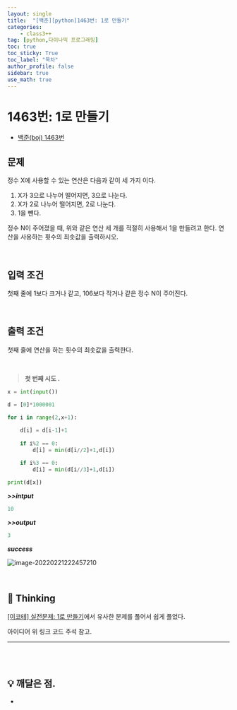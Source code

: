 ```yaml
---
layout: single
title:  "[백준][python]1463번: 1로 만들기"
categories: 
    - class3++
tag: [python,다이나믹 프로그래밍]
toc: true
toc_sticky: True
toc_label: "목차"
author_profile: false
sidebar: true
use_math: true
---
```


# 1463번: 1로 만들기

* [백준(boj) 1463번](https://www.acmicpc.net/problem/1463)

## 문제

정수 X에 사용할 수 있는 연산은 다음과 같이 세 가지 이다.

1. X가 3으로 나누어 떨어지면, 3으로 나눈다.
2. X가 2로 나누어 떨어지면, 2로 나눈다.
3. 1을 뺀다.

정수 N이 주어졌을 때, 위와 같은 연산 세 개를 적절히 사용해서 1을 만들려고 한다. 연산을 사용하는 횟수의 최솟값을 출력하시오.

<br/>

## 입력 조건

첫째 줄에 1보다 크거나 같고, 106보다 작거나 같은 정수 N이 주어진다.

<br/>

## 출력 조건

첫째 줄에 연산을 하는 횟수의 최솟값을 출력한다.

<br/>

> **첫 번째 시도 .**

```python
x = int(input())

d = [0]*1000001

for i in range(2,x+1):
    
    d[i] = d[i-1]+1
    
    if i%2 == 0:
        d[i] = min(d[i//2]+1,d[i])

    if i%3 == 0:
        d[i] = min(d[i//3]+1,d[i])
    
print(d[x])
```

 ***>>intput***

```python
10
```

 ***>>output***

```python
3
```

 ***success***

![image-20220221222457210]({{geunskoo.github.io}}/images/2022-02-21-boj-1463/image-20220221222457210.png)

<br/>

## 🌝 Thinking

[[이코테] 실전문제: 1로 만들기](https://geunskoo.github.io/dynamic%20programming/ecote-make1/)에서 유사한 문제를 풀어서 쉽게 풀었다. 

 아이디어 위 링크 코드 주석 참고.

---

<br/>

<br/>

## 💡 깨달은 점.

-

